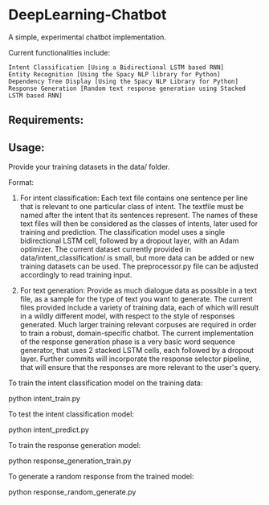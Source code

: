 # DeepLearning-Chatbot

A simple, experimental chatbot implementation.

Current functionalities include:

    Intent Classification [Using a Bidirectional LSTM based RNN]
    Entity Recognition [Using the Spacy NLP library for Python]
    Dependency Tree Display [Using the Spacy NLP Library for Python]
    Response Generation [Random text response generation using Stacked LSTM based RNN]
    
## Requirements:


## Usage:

Provide your training datasets in the data/ folder.

Format: 

1. For intent classification:
    Each text file contains one sentence per line that is relevant to one particular class of intent. The textfile must be named after the intent that its sentences represent. The names of these text files will then be considered as the classes of intents, later used for training and prediction. The classification model uses a single bidirectional LSTM cell, followed by a dropout layer, with an Adam optimizer.
    The current dataset currently provided in data/intent_classification/ is small, but more data can be added or new training datasets can be used. The preprocessor.py file can be adjusted accordingly to read training input.

2. For text generation:
    Provide as much dialogue data as possible in a text file, as a sample for the type of text you want to generate.
    The current files provided include a variety of training data, each of which will result in a wildly different model, with respect to the style of responses generated.
    Much larger training relevant corpuses are required in order to train a robust, domain-specific chatbot. The current implementation of the response generation phase is a very basic word sequence generator, that uses 2 stacked LSTM cells, each followed by a dropout layer.
    Further commits will incorporate the response selector pipeline, that will ensure that the responses are more relevant to the user's query.
    
To train the intent classification model on the training data:

python intent_train.py

To test the intent classification model:

python intent_predict.py

To train the response generation model:

python response_generation_train.py

To generate a random response from the trained model:

python response_random_generate.py
    
